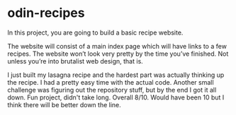 # odin-recipes
In this project, you are going to build a basic recipe website.

The website will consist of a main index page which will have links to a few recipes. The website won’t look very pretty by the time you’ve finished. Not unless you’re into brutalist web design, that is.

I just built my lasagna recipe and the hardest part was actually thinking up the recipe. I had a pretty easy time with the actual code. Another small challenge was figuring out the repository stuff, but by the end I got it all down. Fun project, didn't take long. Overall 8/10. Would have been 10 but I think there will be better down the line.